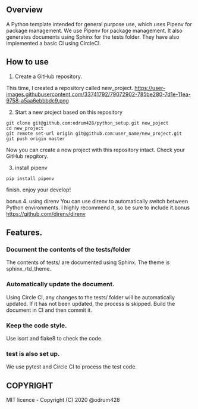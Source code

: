 ## Overview

A Python template intended for general purpose use, which uses Pipenv for package management.
We use Pipenv for package management.
It also generates documents using Sphinx for the tests folder.
They have also implemented a basic CI using CircleCI.

## How to use

1. Create a GitHub repository.

This time, I created a repository called new_project.
https://user-images.githubusercontent.com/33741792/79072902-785be280-7d1e-11ea-9758-a5aa6ebbbdc9.png

2. Start a new project based on this repository
```
git clone git@github.com:odrum428/python_setup.git new_poject
cd new_project
git remote set-url origin git@github.com:user_name/new_project.git
git push origin master
```

Now you can create a new project with this repository intact.
Check your GitHub repgitory.

3. install pipenv
```
pip install pipenv
```

finish. enjoy your develop!

bonus
4. using direnv
You can use direnv to automatically switch between Python environments. I highly recommend it, so be sure to include it.bonus
https://github.com/direnv/direnv

## Features.

### Document the contents of the tests/folder
The contents of tests/ are documented using Sphinx. The theme is sphinx_rtd_theme.

### Automatically update the document.
Using Circle CI, any changes to the tests/ folder will be automatically updated. If it has not been updated, the process is skipped.
Build the document in CI and then commit it.

### Keep the code style.
Use isort and flake8 to check the code.

### test is also set up.
We use pytest and Circle CI to process the test code.

## **COPYRIGHT**
MIT licence - Copyright (C) 2020 @odrum428
